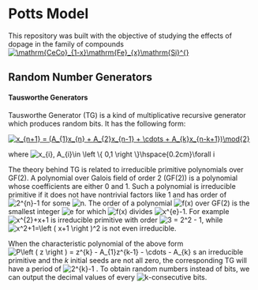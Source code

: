 # Potts Model
This repository was built with the objective of studying the effects of dopage in the family of compounds <a href="https://www.codecogs.com/eqnedit.php?latex=\inline&space;\dpi{120}&space;\mathrm{CeCo}_{1-x}\mathrm{Fe}_{x}\mathrm{Si}^{}" target="_blank"><img src="https://latex.codecogs.com/gif.latex?\inline&space;\dpi{120}&space;\mathrm{CeCo}_{1-x}\mathrm{Fe}_{x}\mathrm{Si}^{}" title="\mathrm{CeCo}_{1-x}\mathrm{Fe}_{x}\mathrm{Si}^{}" /></a>
##  Random Number Generators

#### Tausworthe Generators 
Tausworthe Generator (TG) is a kind of multiplicative recursive generator which produces random bits. It has the following form:

<a href="https://www.codecogs.com/eqnedit.php?latex=x_{n&plus;1}&space;=&space;(A_{1}x_{n}&space;&plus;&space;A_{2}x_{n-1}&space;&plus;&space;\cdots&space;&plus;&space;A_{k}x_{n-k&plus;1})\mod{2}" target="_blank"><img src="https://latex.codecogs.com/gif.latex?x_{n&plus;1}&space;=&space;(A_{1}x_{n}&space;&plus;&space;A_{2}x_{n-1}&space;&plus;&space;\cdots&space;&plus;&space;A_{k}x_{n-k&plus;1})\mod{2}" title="x_{n+1} = (A_{1}x_{n} + A_{2}x_{n-1} + \cdots + A_{k}x_{n-k+1})\mod{2}" /></a>

where <img src="https://latex.codecogs.com/gif.latex?\inline&space;x_{i},&space;A_{i}\in&space;\left&space;\{&space;0,1&space;\right&space;\}\hspace{0.2cm}\forall&space;i" title="x_{i}, A_{i}\in \left \{ 0,1 \right \}\hspace{0.2cm}\forall i" />

The theory behind TG is related to irreducible primitive polynomials over GF(2). A polynomial over Galois field of order 2 (GF(2)) is a polynomial whose coefficients are either 0 and 1. Such a polynomial is irreducible primitive if it does not have nontrivial factors like 1 and has order of <img src="https://latex.codecogs.com/gif.latex?\inline&space;2^{n}-1" title="2^{n}-1" /> for some <img src="https://latex.codecogs.com/gif.latex?\inline&space;n" title="n" />. The order of a polynomial <img src="https://latex.codecogs.com/gif.latex?\inline&space;f(x)" title="f(x)" /> over GF(2) is the smallest integer <img src="https://latex.codecogs.com/gif.latex?\inline&space;e" title="e" />  for which <img src="https://latex.codecogs.com/gif.latex?\inline&space;f(x)" title="f(x)" /> divides <img src="https://latex.codecogs.com/gif.latex?\inline&space;x^{e}-1" title="x^{e}-1" />. For example <img src="https://latex.codecogs.com/gif.latex?\inline&space;x^{2}&plus;x&plus;1" title="x^{2}+x+1" />  is irreducible primitive with order <img src="https://latex.codecogs.com/gif.latex?\inline&space;3&space;=&space;2^2&space;-&space;1" title="3 = 2^2 - 1" />, while <img src="https://latex.codecogs.com/gif.latex?\inline&space;x^2&plus;1=\left&space;(&space;x&plus;1&space;\right&space;)^2" title="x^2+1=\left ( x+1 \right )^2" /> is not even irreducible.

When the characteristic polynomial of the above form <img src="https://latex.codecogs.com/gif.latex?\inline&space;P\left&space;(&space;z&space;\right&space;)&space;=&space;z^{k}&space;-&space;A_{1}z^{k-1}&space;-&space;\cdots&space;-&space;A_{k}" title="P\left ( z \right ) = z^{k} - A_{1}z^{k-1} - \cdots - A_{k}" /> s an irreducible primitive and the $k$ initial seeds are not all zero, the corresponding TG will have a period of <img src="https://latex.codecogs.com/gif.latex?\inline&space;2^{k}-1" title="2^{k}-1" /> . To obtain random numbers instead of bits, we can output the decimal values of every <img src="https://latex.codecogs.com/gif.latex?\inline&space;k" title="k" />-consecutive bits. 
